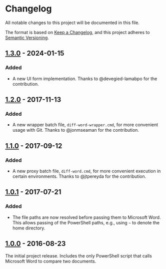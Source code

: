 ﻿Changelog
=========
All notable changes to this project will be documented in this file.

The format is based on [Keep a Changelog](https://keepachangelog.com/en/1.0.0/), and this project adheres to [Semantic Versioning](https://semver.org/spec/v2.0.0.html).

## [1.3.0] - 2024-01-15
### Added
- A new UI form implementation. Thanks to @devegied-lamabpo for the contribution.

## [1.2.0] - 2017-11-13
### Added
- A new wrapper batch file, `diff-word-wrapper.cmd`, for more convenient usage with Git. Thanks to @jonmseaman for the contribution.

## [1.1.0] - 2017-09-12
### Added
- A new proxy batch file, `diff-word.cmd`, for more convenient execution in certain environments. Thanks to @jtpereyda for the contribution.

## [1.0.1] - 2017-07-21
### Added
- The file paths are now resolved before passing them to Microsoft Word. This allows passing of the PowerShell paths, e.g., using `~` to denote the home directory.

## [1.0.0] - 2016-08-23
The initial project release. Includes the only PowerShell script that calls Microsoft Word to compare two documents.

[1.0.0]: https://github.com/ForNeVeR/ExtDiff/releases/tag/1.0
[1.0.1]: https://github.com/ForNeVeR/ExtDiff/compare/1.0...1.0.1
[1.1.0]: https://github.com/ForNeVeR/ExtDiff/compare/1.0.1...1.1.0
[1.2.0]: https://github.com/ForNeVeR/ExtDiff/compare/1.1.0...1.2.0
[1.3.0]: https://github.com/ForNeVeR/ExtDiff/compare/1.2.0...v1.3.0
[Unreleased]: https://github.com/ForNeVeR/ExtDiff/compare/v1.3.0...HEAD
